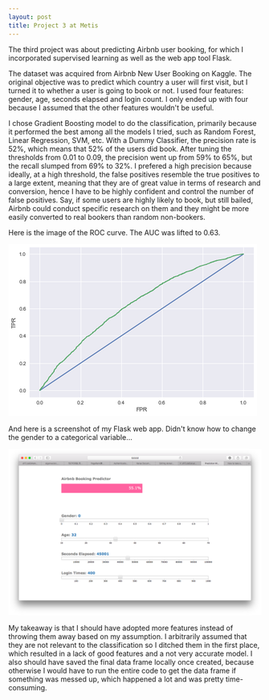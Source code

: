 ```yaml
---
layout: post
title: Project 3 at Metis
---
```

The third project was about predicting Airbnb user booking, for which I incorporated supervised learning as well as the web app tool Flask.

The dataset was acquired from Airbnb New User Booking on Kaggle. The original objective was to predict which country a user will first visit, but I turned it to whether a user is going to book or not. I used four features: gender, age, seconds elapsed and login count. I only ended up with four because I assumed that the other features wouldn't be useful.

I chose Gradient Boosting model to do the classification, primarily because it performed the best among all the models I tried, such as Random Forest, Linear Regression, SVM, etc. With a Dummy Classifier, the precision rate is 52%, which means that 52% of the users did book. After tuning the thresholds from 0.01 to 0.09, the precision went up from 59% to 65%, but the recall slumped from 69% to 32%. I prefered a high precision because ideally, at a high threshold, the false positives resemble the true positives to a large extent, meaning that they are of great value in terms of research and conversion, hence I have to be highly confident and control the number of false positives. Say, if some users are highly likely to book, but still bailed, Airbnb could conduct specific research on them and they might be more easily converted to real bookers than random non-bookers.

Here is the image of the ROC curve. The AUC was lifted to 0.63.

![ROC curve](../images/airbnb_roc.png)

And here is a screenshot of my Flask web app. Didn't know how to change the gender to a categorical variable...

![Flask](../images/airbnb_flask.png)

My takeaway is that I should have adopted more features instead of throwing them away based on my assumption. I arbitrarily
assumed that they are not relevant to the classification so I ditched them in the first place, which resulted in a lack of
good features and a not very accurate model. I also should have saved the final data frame locally once created, because
otherwise I would have to run the entire code to get the data frame if something was messed up, which happened a lot and was pretty time-consuming.
